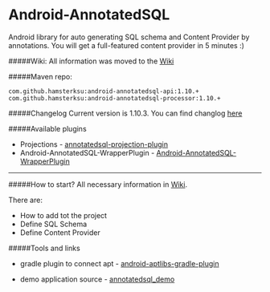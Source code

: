 Android-AnnotatedSQL
====================

Android library for auto generating SQL schema and Content Provider by annotations. You will get a full-featured content provider in 5 minutes :)

#####Wiki:
All information was moved to the [Wiki][5]

#####Maven repo:

	com.github.hamsterksu:android-annotatedsql-api:1.10.+
	com.github.hamsterksu:android-annotatedsql-processor:1.10.+


#####Changelog
Current version is 1.10.3. You can find changlog [here](CHANGELOG.md)

#####Available plugins
* Projections - [annotatedsql-projection-plugin][1]
* Android-AnnotatedSQL-WrapperPlugin - [Android-AnnotatedSQL-WrapperPlugin][4]

***
#####How to start?
All necessary information in [Wiki][5].

There are: 
* How to add tot the project
* Define SQL Schema
* Define Content Provider

#####Tools and links
* gradle plugin to connect apt - [android-aptlibs-gradle-plugin][2]
* demo application source - [annotatedsql_demo][3]

  [1]: https://github.com/hamsterksu/annotatedsql-projection-plugin
  [2]: https://github.com/hamsterksu/android-aptlibs-gradle-plugin
  [3]: https://github.com/hamsterksu/annotatedsql_demo/tree/AS_support_plugins
  [4]: https://github.com/julienbanse/Android-AnnotatedSQL-WrapperPlugin
  [5]: https://github.com/hamsterksu/Android-AnnotatedSQL/wiki
